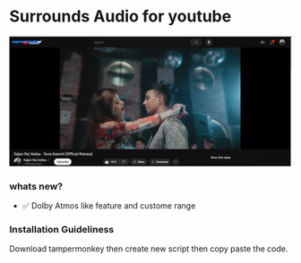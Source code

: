 
#  Surrounds Audio for youtube


![Dolby  Algo ](https://raw.githubusercontent.com/xettrialeen/Enhanced-Dolby-Surround-Algorithm-for-youtube/main/manual.png)



### whats new? 

- ✅ Dolby Atmos like feature and custome range





### Installation Guideliness

Download tampermonkey then create new script then copy paste the code.
